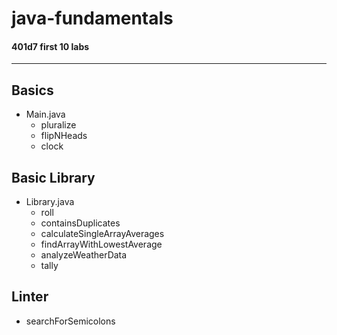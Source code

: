 # java-fundamentals

#### 401d7 first 10 labs

-----------------------------------------------
## Basics
  - Main.java
    - pluralize
    - flipNHeads
    - clock
    
## Basic Library
  - Library.java
    - roll
    - containsDuplicates
    - calculateSingleArrayAverages
    - findArrayWithLowestAverage
    - analyzeWeatherData
    - tally
    
## Linter
  - searchForSemicolons
